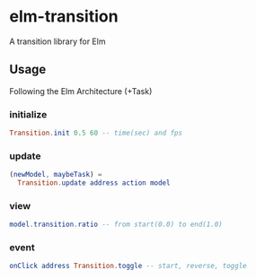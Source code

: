 # elm-transition

A transition library for Elm

## Usage

Following the Elm Architecture (+Task)

### initialize

```elm
Transition.init 0.5 60 -- time(sec) and fps
```

### update

```elm
(newModel, maybeTask) =
  Transition.update address action model
```

### view

```elm
model.transition.ratio -- from start(0.0) to end(1.0)
```

### event

```elm
onClick address Transition.toggle -- start, reverse, toggle
```
